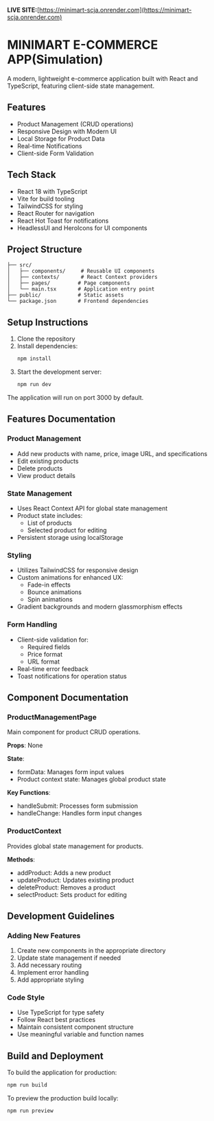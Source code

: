 **LIVE SITE:**[https://minimart-scja.onrender.com](https://minimart-scja.onrender.com)

# MINIMART E-COMMERCE APP(Simulation)

A modern, lightweight e-commerce application built with React and TypeScript, featuring client-side state management.

## Features

- Product Management (CRUD operations)
- Responsive Design with Modern UI
- Local Storage for Product Data
- Real-time Notifications
- Client-side Form Validation

## Tech Stack

- React 18 with TypeScript
- Vite for build tooling
- TailwindCSS for styling
- React Router for navigation
- React Hot Toast for notifications
- HeadlessUI and HeroIcons for UI components

## Project Structure

```
├── src/
│   ├── components/     # Reusable UI components
│   ├── contexts/       # React Context providers
│   ├── pages/         # Page components
│   └── main.tsx       # Application entry point
├── public/            # Static assets
└── package.json       # Frontend dependencies
```

## Setup Instructions

1. Clone the repository
2. Install dependencies:
   ```bash
   npm install
   ```
3. Start the development server:
   ```bash
   npm run dev
   ```

The application will run on port 3000 by default.

## Features Documentation

### Product Management
- Add new products with name, price, image URL, and specifications
- Edit existing products
- Delete products
- View product details

### State Management
- Uses React Context API for global state management
- Product state includes:
  - List of products
  - Selected product for editing
- Persistent storage using localStorage

### Styling
- Utilizes TailwindCSS for responsive design
- Custom animations for enhanced UX:
  - Fade-in effects
  - Bounce animations
  - Spin animations
- Gradient backgrounds and modern glassmorphism effects

### Form Handling
- Client-side validation for:
  - Required fields
  - Price format
  - URL format
- Real-time error feedback
- Toast notifications for operation status

## Component Documentation

### ProductManagementPage
Main component for product CRUD operations.

**Props**: None

**State**:
- formData: Manages form input values
- Product context state: Manages global product state

**Key Functions**:
- handleSubmit: Processes form submission
- handleChange: Handles form input changes

### ProductContext
Provides global state management for products.

**Methods**:
- addProduct: Adds a new product
- updateProduct: Updates existing product
- deleteProduct: Removes a product
- selectProduct: Sets product for editing

## Development Guidelines

### Adding New Features
1. Create new components in the appropriate directory
2. Update state management if needed
3. Add necessary routing
4. Implement error handling
5. Add appropriate styling

### Code Style
- Use TypeScript for type safety
- Follow React best practices
- Maintain consistent component structure
- Use meaningful variable and function names

## Build and Deployment

To build the application for production:
```bash
npm run build
```

To preview the production build locally:
```bash
npm run preview
```

